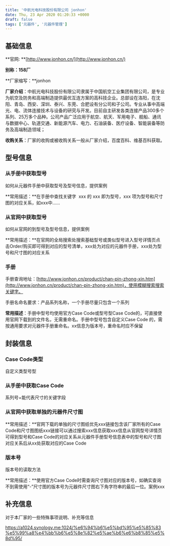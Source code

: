 ```yaml
---
title: '中航光电科技股份有限公司 jonhon'
date: Thu, 23 Apr 2020 01:20:33 +0000
draft: false
tags: ['元器件', '元器件管理']
---
```


**基础信息**
--------

**官网: **[http://www.jonhon.cn/](http://www.jonhon.cn/)

**别称：158厂**

**厂家缩写：**jonhon

**厂家介绍**：中航光电科技股份有限公司隶属于中国航空工业集团有限公司，是专业为航空及防务和高端制造提供最优互连方案的高科技企业。总部设在洛阳，在沈阳、青岛、西安、深圳、泰兴、东莞、合肥设有分公司和子公司。专业从事中高端光、电、流体连接技术与设备的研究与开发。目前自主研发各类连接产品300多个系列、25万多个品种。公司产品广泛应用于航空、航天、军用电子、舰船、通讯与数据中心、轨道交通、新能源汽车、电力、石油装备、医疗设备、智能装备等防务及高端制造领域；

**收购关系**：厂家的收购或被收购关系一般从厂家介绍，百度百科、维基百科获取。

**型号信息**
--------

### **从手册中获取型号**

如何从元器件手册中获取型号及型号信息，提供案例

**常用描述：**在手册中查找关键字  xxx 的 xxx 即为型号，xxx 项为型号和尺寸图的对应关系，如xxx中……

### **从官网中获取型号**

如何从官网的到型号及型号信息，提供案例

**常用描述：**在官网的全局搜索处搜索基础型号或类似型号进入型号详情页点击Order/购买即可得到对应的型号清单，xxx处为对应的元器件手册，xxx处为型号和尺寸图的对应关系

### **手册**

手册查询地址：[http://www.jonhon.cn/product/chan-pin-zhong-xin.htm](http://www.jonhon.cn/product/chan-pin-zhong-xin.htm)，使用模糊搜索搜索关键字。

手册名命名要求：产品系列名称，一个手册尽量只包含一个系列

**常用描述**：手册中型号均使用官方Case Code或型号型Case Code的，可直接使用官网下载到的文件名，无需重命名。手册中型号包含自定义Case Code 的，需按通用要求对元器件手册重命名。xx信息为版本号，重命名时应不保留

**封装信息**
--------

### **Case Code类型**

自定义类型号型

### **从手册中获取Case Code**

系列号+能代表尺寸的关键字段

### **从官网中获取单独的元器件尺寸图**

**常用描述：**官网下载的单独的尺寸图纸优先xxx链接包含该厂家所有的Case Code和尺寸图图纸xxx链接可以通过搜索xxx信息获取xxx信息从官网型号详情页可得到型号和Case Code的对应关系从元器件手册型号信息表中的型号和尺寸图对应关系后从xx处获取对应的Case Code

### **版本号**

版本号的读取方法

**常用描述：**使用官方Case Code时需查询尺寸图对应的版本号，如确实查询不到需使用“-”尺寸图的版本号为元器件尺寸图右下角字符串的最后一位。案例xxx

**补充信息**
--------

对于本厂家的一些特殊事项说明、补充等信息

https://a1024.synology.me:1024/%e6%94%b6%e5%bd%95%e5%85%83%e5%99%a8%e4%bb%b6%e5%8e%82%e5%ae%b6%e6%b8%85%e5%8d%95/